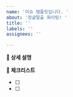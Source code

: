 ```yaml
---
name: '이슈 템플릿입니다. '
about: '정글탈출 화이팅! '
title: ''
labels: ''
assignees: ''

---
```


**📌 상세 설명**

[comment]: <> (이슈에 대한 설명을 적어주세요)

**📝 체크리스트**

[comment]: <> (해야 할 일들을 상세히 나눠 적어주시면 좋아요)

- [ ]

- [ ] <!--여기에 적어주세요-->

